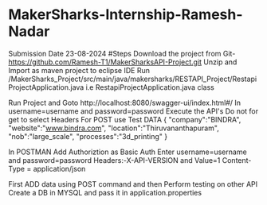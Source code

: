 # MakerSharks-Internship-Ramesh-Nadar

Submission Date 23-08-2024
#Steps Download the project from Git-https://github.com/Ramesh-T1/MakerSharksAPI-Project.git Unzip and Import as maven project to eclipse IDE Run /MakerSharks_Project/src/main/java/makersharks/RESTAPI_Project/RestapiProjectApplication.java i.e RestapiProjectApplication.java class

Run Project and Goto http://localhost:8080/swagger-ui/index.html#/ In username=username and password=password Execute the API's Do not for get to select Headers For POST use Test DATA { "company":"BINDRA", "website":"www.bindra.com", "location":"Thiruvananthapuram", "nob":"large_scale", "processes":"3d_printing" }

In POSTMAN Add Authoriztion as Basic Auth Enter username=username and password=password Headers:-X-API-VERSION and Value=1 Content-Type = application/json

First ADD data using POST command and then Perform testing on other API Create a DB in MYSQL and pass it in application.properties
